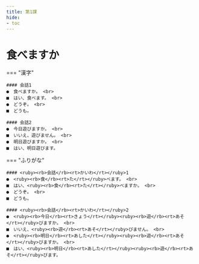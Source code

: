 ```yaml
---
title: 第1課
hide:
- toc
---
```


<link 
  rel="stylesheet" 
  href="{{ 'docs/stylesheets/extra2.css' }}" 
/> 

食べますか
===

=== "漢字"

    #### 会話1
    ●　食べますか。 <br>
    ■　はい、食べます。 <br>
    ●　どうぞ。 <br>
    ■　どうも。
    
    #### 会話2
    ●　今日遊びますか。 <br>
    ■　いいえ、遊びません。 <br>
    ●　明日遊びますか。 <br>
    ■　はい、明日遊びます。

=== "ふりがな"

    #### <ruby><rb>会話</rb><rt>かいわ</rt></ruby>1
    ●　<ruby><rb>食</rb><rt>た</rt></ruby>べます。 <br>
    ■　はい、<ruby><rb>食</rb><rt>た</rt></ruby>べますか。 <br>
    ●　どうぞ。 <br>
    ■　どうも。
    
    #### <ruby><rb>会話</rb><rt>かいわ</rt></ruby>2
    ●　<ruby><rb>今日</rb><rt>きょう</rt></ruby><ruby><rb>遊</rb><rt>あそ</rt></ruby>びますか。 <br>
    ■　いいえ、<ruby><rb>遊</rb><rt>あそ</rt></ruby>びません。 <br>
    ●　<ruby><rb>明日</rb><rt>あした</rt></ruby><ruby><rb>遊</rb><rt>あそ</rt></ruby>びますか。 <br>
    ■　はい、<ruby><rb>明日</rb><rt>あした</rt></ruby><ruby><rb>遊</rb><rt>あそ</rt></ruby>びます。



